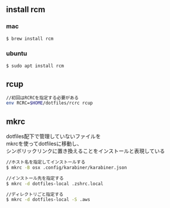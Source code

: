 
## install rcm

### mac

```sh
$ brew install rcm
```

### ubuntu

```sh
$ sudo apt install rcm
```

## rcup

```sh
//初回はRCRCを指定する必要がある
env RCRC=$HOME/dotfiles/rcrc rcup
```

## mkrc

dotfiles配下で管理していないファイルを  
mkrcを使ってdotfilesに移動し、  
シンボリックリンクに置き換えることをインストールと表現している

```sh
//ホスト名を指定してインストールする
$ mkrc -B osx .config/karabiner/karabiner.json

//インストール先を指定する
$ mkrc -d dotfiles-local .zshrc.local

//ディレクトリごと指定する
$ mkrc -d dotfiles-local -S .aws
```
